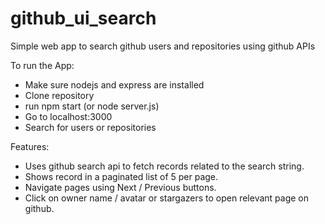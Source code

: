 # github_ui_search
Simple web app to search github users and repositories using github APIs

To run the App:
- Make sure nodejs and express are installed
- Clone repository
- run npm start (or node server.js)
- Go to localhost:3000
- Search for users or repositories

Features:
- Uses github search api to fetch records related to the search string.
- Shows record in a paginated list of 5 per page.
- Navigate pages using Next / Previous buttons.
- Click on owner name / avatar or stargazers to open relevant page on github.